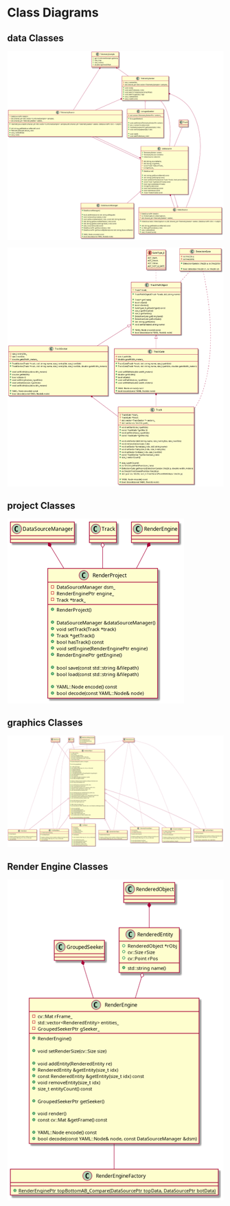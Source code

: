 # Class Diagrams
## data Classes
<!--
@startuml plantuml_imgs/dataSourceClasses

class TelemetrySample {
	+gpt::CombinedSample gpSamp
	+size_t lap
	+size_t sector
	+double lapTimeOffset
}

class TelemetrySeeker {
	+void next();
	+void seekToIdx(size_t idx)
	+void seekToTime(double timeOffset)
	+void seekToLap(size_t lap)
	+size_t seekedIdx()
	+size_t size() const;

	-size_t seekedIdx_
	-std::shared_ptr<std::vector<TelemetrySample>> samples_
}

class GroupedSeeker {
	+GroupedSeeker()

	+void addSeeker(TelemetrySeekerPtr seeker)
	+size_t seekerCount() const
	+TelemetrySeekerPtr getSeeker(size_t idx)
	+void removeSeeker(size_t idx)

	+void next();
	+void seekToIdx(size_t idx)

	-std::vector<TelemetrySeekerPtr> seekers_
}

class TelemetrySource {
	+TelemetrySource(std::shared_ptr<std::vector<CombinedSample>> samples,std::shared_ptr<TelemetrySeeker> seeker, DataSourcePtr dSrc = nullptr)

	+std::string getDataSourceName() const
	+TelemetrySample at(size_t idx)
	+size_t seekedIdx()
	+size_t size()

	-DataSourcePtr dataSrc
	-std::shared_ptr<std::vector<CombinedSample>> samples_
	-std::shared_ptr<TelemetrySeeker> seeker_
}

class VideoSource {
	+VideoSource(cv::VideoCapture vc,std::shared_ptr<TelemetrySeeker> seeker, DataSourcePtr dSrc = nullptr)

	+std::string getDataSourceName() const
	+cv::Mat getFrame(size_t idx)
	+size_t seekedIdx()
	+size_t frameCount()

	-DataSourcePtr dataSrc
	-cv::VideoCapture videoCapture_
	-std::shared_ptr<TelemetrySeeker> seeker_
}

class DataSource {
	+DataSource()

	+std::string getSourceName() const
	+std::string getOrigin() const
	+bool setDatumTrack(const Track *track, bool processNow)
	+const Track *getDatumTrack() const
	+bool reprocessDatumTrack()
	+int lapCount() const
	+bool hasTelemetry() const
	+bool hasVideo() const
	+Track *makeTrack() const

	+TelemetrySeeker seeker
	+TelemetrySource telemSrc
	+VideoSource videoSrc

	-std::string sourceName_
	-std::string originFile_;
	-const Track *datumTrack_
	-int lapCount_
}

class DataSourceManager {
	+DataSourceManager()

	+bool addVideo(const std::string &filepath)
	+void removeSource(size_t idx)
	+void setSourceName(size_t idx, const std::string &name)
	+std::string getSourceName(size_t idx) const
	+std::string getSourceOrigin(size_t idx) const
	+size_t sourceCount() const
	+DataSourcePtr getSource(size_t idx)
	+DataSourcePtr getSourceByName(const std::string &sourceName)

	+YAML::Node encode() const
	+bool decode(const YAML::Node& node)
}

TelemetrySample *-- TelemetrySource
TelemetrySample *-- TelemetrySeeker
TelemetrySeeker *-- TelemetrySource
TelemetrySeeker *-- VideoSource
DataSource *-- TelemetrySource
DataSource *-- VideoSource

TelemetrySeeker o-- DataSource
TelemetrySource o-- DataSource
VideoSource o-- DataSource
Track o-- DataSource

DataSource o-- DataSourceManager

TelemetrySeeker o-- GroupedSeeker

@enduml
-->
![](plantuml_imgs/dataSourceClasses.png)

<!--
@startuml plantuml_imgs/trackDataClasses

enum GateType_E
{
	eGT_Start,
	eGT_Finish,
	eGT_Other,
	eGT_NOT_A_GATE
}

class DetectionGate {
	+DetectionGate(cv::Vec2d a, cv::Vec2d b)

	+bool detect(cv::Vec2d c1, cv::Vec2d c2)

	-cv::Vec2d a;
	-cv::Vec2d b;
}

class TrackPathObject {
	+TrackPathObject(Track *track, std::string name)

	+Track* getTrack()
	+bool isGate()
	+bool isSector()
	+GateType_E getGateType() const
	+size_t getEntryIdx()
	+size_t getExitIdx()
	+DetectionGate getEntryGate()
	+DetectionGate getExitGate()
	+std::string getName()
	+void setName(std::string name)

	+YAML::Node encode() const
	+bool decode(const YAML::Node& node)

	#Track* track_
}

class TrackSector {
	+TrackSector(Track *track, std::string name, size_t entryIdx, size_t exitIdx)
	+TrackSector(Track *track, std::string name, size_t entryIdx, size_t exitIdx, double gateWidth_meters)

	+void setWidth(double width_meters)
	+double getWidth()
	+bool isSector()
	+void setEntryIdx(size_t pathIdx)
	+void setExitIdx(size_t pathIdx)
	+void setWidth(double width_meters)

	+YAML::Node encode() const
	+bool decode(const YAML::Node& node)

	-size_t entryIdx_
	-size_t exitIdx_
	-double gateWidth_meters_
}

class TrackGate {
	+TrackGate(Track *track, std::string name, size_t pathIdx)
	+TrackGate(Track *track, std::string name, size_t pathIdx, double gateWidth_meters)

	+void setWidth(double width_meters)
	+double getWidth()
	+bool isGate()
	+void setPathIdx(size_t pathIdx)
	+void setWidth(double width_meters)

	+YAML::Node encode() const
	+bool decode(const YAML::Node& node)

	-size_t pathIdx_
	-double gateWidth_meters_
}

class Track {
	+void setStart(size_t pathIdx)
	+const TrackGate *getStart()
	+void setFinish(size_t pathIdx)
	+const TrackGate *getFinish()

	+void addSector(std::string name, size_t entryIdx, size_t exitIdx)
	+void removeSector(size_t idx)
	+void setSectorName(size_t idx, std::string name)
	+void setSectorEntry(size_t idx, size_t entryIdx)
	+void setSectorExit(size_t idx, size_t exitIdx)
	+const TrackSector *getSector(size_t idx)
	+size_t sectorCount()

	+size_t pathCount()
	+cv::Vec2d getPathPoint(size_t idx)
	+DetectionGate getNearestDetectionGate(cv::Vec2d p, double width_meters)
	+cv::Vec2d findClosestPoint(cv::Vec2d p)
	+std::pair<cv::Vec2d, size_t> findClosestPointWithIdx(cv::Vec2d p)

	+YAML::Node encode() const
	+bool decode(const YAML::Node& node)

	-TrackGate *start_
	-TrackGate *finish_
	-std::vector<TrackSector *> sectors_
	-std::vector<cv::Vec2d> path_
}

DetectionGate .. TrackPathObject
GateType_E .. TrackPathObject
DetectionGate .. Track
TrackPathObject <|-- TrackSector
TrackPathObject <|-- TrackGate
TrackSector *-- Track
TrackGate *-- Track

@enduml
-->
![](plantuml_imgs/trackDataClasses.png)


## project Classes
<!--
@startuml plantuml_imgs/projectClasses

class RenderProject {
	+RenderProject()

	+DataSourceManager &dataSourceManager()
	+void setTrack(Track *track)
	+Track *getTrack()
	+bool hasTrack() const
	+void setEngine(RenderEnginePtr engine)
	+RenderEnginePtr getEngine()

	+bool save(const std::string &filepath)
	+bool load(const std::string &filepath)

	+YAML::Node encode() const
	+bool decode(const YAML::Node& node)

	-DataSourceManager dsm_
	-RenderEnginePtr engine_
	-Track *track_
}

DataSourceManager *-- RenderProject
Track o-- RenderProject
RenderEngine *-- RenderProject

@enduml
-->
![](plantuml_imgs/projectClasses.png)

## graphics Classes
<!--
@startuml plantuml_imgs/graphicsClasses

class DataSourceRequirements {
	int numVideoSources
	int numTelemetrySources
	int numTracks
}

class RenderedObject {
	+RenderedObject(int width, int height)

	+std::string typeName()

	+cv::Mat getImage()
	+void render(cv::Mat img, int x, int y, sc::Size size)
	+int getNativeWidth()
	+int getNativeHeight()
	+cv::Size getNativeSize()
	+cv::Size getScaledSizeFromTargetHeight(int targetHeight)
	+void setVisible(bool visible)
	+bool isVisible()
	+void setBoundingBoxVisible(bool visible)
	+bool isBoundingBoxVisible()

	+DataSourceRequirements dataSourceRequirements() const
	+bool requirementsMet() const

	+bool addVideoSource(VideoSourcePtr vSrc)
	+size_t numVideoSources() const
	+void setVideoSource(size_t idx, VideoSourcePtr vSrc)
	+VideoSourcePtr getVideoSource(size_t idx)
	+void removeVideoSource(size_t idx)

	+bool addTelemetrySource(TelemetrySourcePtr tSrc)
	+size_t numTelemetrySources() const
	+void setTelemetrySource(size_t idx, TelemetrySourcePtr tSrc)
	+TelemetrySourcePtr getTelemetrySource(size_t idx)
	+void removeTelemetrySource(size_t idx)

	+bool setTrack(const Track *track)
	+const Track *getTrack() const

	+YAML::Node encode() const
	+bool decode(const YAML::Node& node, const DataSourceManager &dsm)

	#void sourcesValid()
	#bool videoReqsMet() const
	#bool telemetryReqsMet() const
	#bool trackReqsMet() const
	#YAML::Node subEncode() const
	#bool subDecode(const YAML::Node& node)

	-void checkAndNotifyRequirementsMet();

	#cv::Mat outImg_
	#bool visible_
	#bool boundingBoxVisible_
	#std::vector<VideoSourcePtr> vSources_
	#std::vector<TelemetrySourcePtr> tSources_
	#const Track *track_
}

class TextObject {
	+TextObject()

	+void render(cv::Mat img, int x, int y, sc::Size size)

	+void setText(string text)
	+void setFontFace(int fontFace)
	+void setScale(double scale)
	+void setColor(cv::Scalar color)
	+void setThickness(int thickness)

	-string text_
	-int fontFace_
	-double fontScale_
	-cv::Scalara fontColor_
	-int fontThickness_
}

class VideoObject {
	+VideoObject()

	+DataSourceRequirements dataSourceRequirements() const
	+void render(cv::Mat img, int x, int y, sc::Size size)
	#sourcesValid()
}

class TrackMapObject {
	+TrackMapObject()

	+DataSourceRequirements dataSourceRequirements() const
	+void render(cv::Mat img, int x, int y, sc::Size size)
	#sourcesValid()

	-cv::Mat trackOutlineImg_
}

class FrictionCircleObject {
	+FrictionCircleObject()

	+DataSourceRequirements dataSourceRequirements() const
	+void render(cv::Mat img, int x, int y, sc::Size size)

	+void setTailLength(size_t length)

	-cv::Mat circleOutlineImg_
	-size_t taileLength_
}

class LapTimerObject {
	+LapTimerObject()

	+DataSourceRequirements dataSourceRequirements() const
	+void render(cv::Mat img, int x, int y, sc::Size size)

	+void init(size_t lapStartIdx, size_t lapEndIdx)
}

class SpeedometerObject {
	+SpeedometerObject()

	+DataSourceRequirements dataSourceRequirements() const
	+void render(cv::Mat img, int x, int y, sc::Size size)
}

class TelemetryPrintoutObject {
	+SpeedometerObject()

	+DataSourceRequirements dataSourceRequirements() const
	+void render(cv::Mat img, int x, int y, sc::Size size)

	+void setFontFace(int fontFace)
	+void setFontColor(cv::Scalar color)
	-int fontFace_
	-cv::Scalara fontColor_
}

DataSourceRequirements .. RenderedObject

RenderedObject <|-- VideoObject
RenderedObject <|-- TextObject
RenderedObject <|-- TrackMapObject
RenderedObject <|-- FrictionCircleObject
RenderedObject <|-- LapTimerObject
RenderedObject <|-- SpeedometerObject
RenderedObject <|-- TelemetryPrintoutObject

VideoSource o-- RenderedObject
TelemetrySource o-- RenderedObject
Track o-- RenderedObject

VideoSource o.. VideoObject
Track o.. TrackMapObject
TelemetrySource o.. TrackMapObject
TelemetrySource o.. FrictionCircleObject
TelemetrySource o.. LapTimerObject
TelemetrySource o.. SpeedometerObject
TelemetrySource o.. TelemetryPrintoutObject

@enduml
-->
![](plantuml_imgs/graphicsClasses.png)

## Render Engine Classes
<!--
@startuml plantuml_imgs/renderEngineClasses

class RenderedEntity {
	+RenderedObject *rObj
	+cv::Size rSize
	+cv::Point rPos
	+std::string name()
}

class RenderEngine {
	+RenderEngine()

	+void setRenderSize(cv::Size size)

	+void addEntity(RenderedEntity re)
	+RenderedEntity &getEntity(size_t idx)
	+const RenderedEntity &getEntity(size_t idx) const
	+void removeEntity(size_t idx)
	+size_t entityCount() const

	+GroupedSeekerPtr getSeeker()

	+void render()
	+const cv::Mat &getFrame() const

	+YAML::Node encode() const
	+bool decode(const YAML::Node& node, const DataSourceManager &dsm)

	-cv::Mat rFrame_
	-std::vector<RenderedEntity> entities_
	-GroupedSeekerPtr gSeeker_
}

class RenderEngineFactory {
	{static} +RenderEnginePtr topBottomAB_Compare(DataSourcePtr topData, DataSourcePtr botData)
}

RenderedObject *-- RenderedEntity
RenderedEntity o-- RenderEngine
GroupedSeeker *-- RenderEngine
RenderEngine -- RenderEngineFactory

@enduml
-->
![](plantuml_imgs/renderEngineClasses.png)